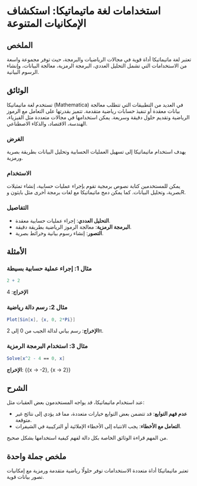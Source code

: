 <!--
Meta Description: # استخدامات لغة ماتيماتيكا: استكشاف الإمكانيات المتنوعة ## الملخص تعتبر لغة ماتيماتيكا أداة قوية في مجالات الرياضيات والبرمجة، حيث توفر مجموعة واسعة م...
Meta Keywords: ماتيماتيكا, mathematica, إلى, لغة, البرمجة
-->

# استخدامات لغة ماتيماتيكا: استكشاف الإمكانيات المتنوعة

## الملخص
تعتبر لغة ماتيماتيكا أداة قوية في مجالات الرياضيات والبرمجة، حيث توفر مجموعة واسعة من الاستخدامات التي تشمل التحليل العددي، البرمجة الرمزية، معالجة البيانات، وإنشاء الرسوم البيانية.

## الوثائق
تستخدم لغة ماتيماتيكا (Mathematica) في العديد من التطبيقات التي تتطلب معالجة بيانات معقدة أو تنفيذ حسابات رياضية متقدمة. تتميز بقدرتها على التعامل مع الرموز الرياضية وتقديم حلول دقيقة وسريعة. يمكن استخدامها في مجالات متعددة مثل الفيزياء، الهندسة، الاقتصاد، والذكاء الاصطناعي.

### الغرض
يهدف استخدام ماتيماتيكا إلى تسهيل العمليات الحسابية وتحليل البيانات بطريقة بصرية ورمزية.

### الاستخدام
يمكن للمستخدمين كتابة نصوص برمجية تقوم بإجراء عمليات حسابية، إنشاء تمثيلات بصرية، وتحليل البيانات. كما يمكن دمج ماتيماتيكا مع لغات برمجة أخرى مثل بايثون وR.

### التفاصيل
- **التحليل العددي**: إجراء عمليات حسابية معقدة.
- **البرمجة الرمزية**: معالجة الرموز الرياضية بطريقة دقيقة.
- **التصور**: إنشاء رسوم بيانية وخرائط بصرية.

## الأمثلة
### مثال 1: إجراء عملية حسابية بسيطة
```mathematica
2 + 2
```
**الإخراج**: 4

### مثال 2: رسم دالة رياضية
```mathematica
Plot[Sin[x], {x, 0, 2*Pi}]
```
**الإخراج**: رسم بياني لدالة الجيب من 0 إلى 2π.

### مثال 3: استخدام البرمجة الرمزية
```mathematica
Solve[x^2 - 4 == 0, x]
```
**الإخراج**: {{x -> -2}, {x -> 2}}

## الشرح
عند استخدام ماتيماتيكا، قد يواجه المستخدمون بعض العقبات مثل:
- **عدم فهم التوابع**: قد تتضمن بعض التوابع خيارات متعددة، مما قد يؤدي إلى نتائج غير متوقعة.
- **التعامل مع الأخطاء**: يجب الانتباه إلى الأخطاء الإملائية أو التركيبية في الشيفرات.

من المهم قراءة الوثائق الخاصة بكل دالة لفهم كيفية استخدامها بشكل صحيح.

## ملخص جملة واحدة
تعتبر ماتيماتيكا أداة متعددة الاستخدامات توفر حلولًا رياضية متقدمة ورمزية مع إمكانيات تصور بيانات قوية.